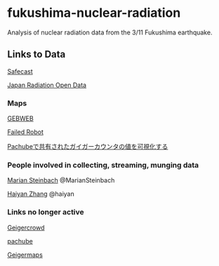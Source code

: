 fukushima-nuclear-radiation
===========================

Analysis of nuclear radiation data from the 3/11 Fukushima earthquake.

## Links to Data

[Safecast](http://blog.safecast.org/faq/)

[Japan Radiation Open Data](http://www.sendung.de/japan-radiation-open-data/)

### Maps

[GEBWEB](http://gebweb.net/blogpost/2011/03/17/japan-radiation-map/)

[Failed Robot](http://japan.failedrobot.com)

[Pachubeで共有されたガイガーカウンタの値を可視化する](http://jsdo.it/motoishmz/rdC2)

### People involved in collecting, streaming, munging data

[Marian Steinbach](http://www.sendung.de/) @MarianSteinbach

[Haiyan Zhang](http://blog.failedrobot.com/?page_id=5) @haiyan


### Links no longer active

[Geigercrowd](http://geigercrowd.net/)

[pachube](http://community.pachube.com/node/608)

[Geigermaps](http://geigermaps.jp/)
